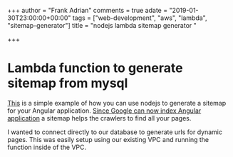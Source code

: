 +++
author = "Frank Adrian"
comments = true
adate = "2019-01-30T23:00:00+00:00"
tags = ["web-development", "aws", "lambda", "sitemap-generator"]
title = "nodejs lambda sitemap generator "

+++
# Lambda function to generate sitemap from mysql

[This](https://github.com/frankadrian/lambda-sitemap-generator) is a simple example of how you can use nodejs to generate a sitemap for your Angular application. [Since Google can now index Angular application](/post/angular-and-seo-for-google-search-console/) a sitemap helps the crawlers to find all your pages.

I wanted to connect directly to our database to generate urls for dynamic pages. This was easily setup using our existing VPC and running the function inside of the VPC.
